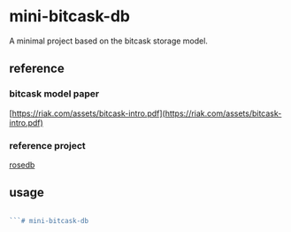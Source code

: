 # mini-bitcask-db

A minimal project based on the bitcask storage model.

## reference

### bitcask model paper

[https://riak.com/assets/bitcask-intro.pdf](https://riak.com/assets/bitcask-intro.pdf)

### reference project

[rosedb](https://github.com/roseduan/rosedb)


## usage

```go

```# mini-bitcask-db
